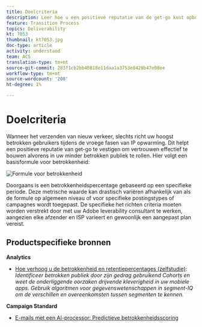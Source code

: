 ```yaml
---
title: Doelcriteria
description: Leer hoe u een positieve reputatie van de get-go kunt opbouwen om vertrouwen op te bouwen voordat u gaat rollen in uw minder betrokken publiek.
feature: Transition Process
topics: Deliverability
kt: 7053
thumbnail: kt7053.jpg
doc-type: article
activity: understand
team: ACS
translation-type: tm+mt
source-git-commit: 283f1cb2bb40818e11daa1a3753e8428b47e08ee
workflow-type: tm+mt
source-wordcount: '208'
ht-degree: 1%

---
```



# Doelcriteria

Wanneer het verzenden van nieuw verkeer, slechts richt uw hoogst betrokken gebruikers tijdens de vroege fasen van IP opwarming. Dit helpt een positieve reputatie van get-go te vestigen om vertrouwen effectief te bouwen alvorens in uw minder betrokken publiek te rollen. Hier volgt een basisformule voor betrokkenheid:

![Formule voor betrokkenheid](../assets/formula-for-enagement.png)

Doorgaans is een betrokkenheidspercentage gebaseerd op een specifieke periode. Deze metrische waarde kan drastisch variëren afhankelijk van als de formule op algemeen niveau of voor specifieke postingstypes of campagnes wordt toegepast. De specifieke het richten criteria moeten worden verstrekt door met uw Adobe leverability consultant te werken, aangezien elke afzender en ISP varieert en gewoonlijk een aangepast plan vereist.

## Productspecifieke bronnen

**Analytics**

* [Hoe verhoog u de betrokkenheid en retentiepercentages (zelfstudie)](https://experienceleague.adobe.com/docs/analytics-learn/tutorials/mobile-app-analytics/measuring-mobile-analytics/how-to-increase-engagement-and-retention-rates.html?lang=en#mobile-app-analytics):  *Identificeer betrokken publiek door zijn gedrag gebruikend Cohorts en weet de onderliggende oorzaken drijvende kleverigheid in uw mobiele apps. Gebruik algoritmen voor gegevenswetenschappen in segment-IQ om de verschillen en overeenkomsten tussen segmenten te kennen.*

**Campaign Standard**

* [E-mails met een AI-processor: Predictieve betrokkenheidsscoring](https://experienceleague.adobe.com/docs/campaign-standard/using/testing-and-sending/preparing-and-testing-messages/predictive.html#predictive-scoring)

